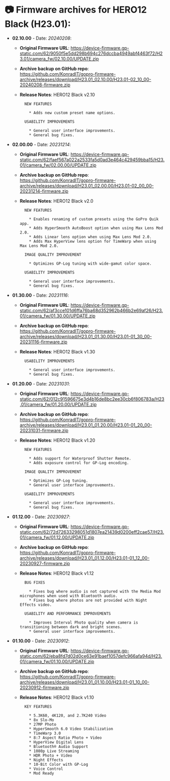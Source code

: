# 📷 Firmware archives for HERO12 Black (H23.01):

- **02.10.00** - Date: *20240208*:
	- **Original Firmware URL**: https://device-firmware.gp-static.com/62/9050f5e5dd298b694c276dccba4949abf4463f72/H23.01/camera_fw/02.10.00/UPDATE.zip
	- **Archive backup on GitHub repo**: https://github.com/KonradIT/gopro-firmware-archive/releases/download/H23.01_02.10.00/H23.01-02_10_00-20240208-firmware.zip
	- **Release Notes**:
            HERO12 Black v2.10
			
			NEW FEATURES
			
			  * Adds new custom preset name options.
			
			USABILITY IMPROVEMENTS
			
			  * General user interface improvements.
			  * General bug fixes.
			
			
- **02.00.00** - Date: *20231214*:
	- **Original Firmware URL**: https://device-firmware.gp-static.com/62/faef567a022a2533fa5d0ad3e464c429459bba15/H23.01/camera_fw/02.00.00/UPDATE.zip
	- **Archive backup on GitHub repo**: https://github.com/KonradIT/gopro-firmware-archive/releases/download/H23.01_02.00.00/H23.01-02_00_00-20231214-firmware.zip
	- **Release Notes**:
            HERO12 Black v2.0
			
			NEW FEATURES
			
			  * Enables renaming of custom presets using the GoPro Quik app.
			  * Adds HyperSmooth AutoBoost option when using Max Lens Mod 2.0.
			  * Adds Linear lens option when using Max Lens Mod 2.0.
			  * Adds Max HyperView lens option for TimeWarp when using Max Lens Mod 2.0.
			
			IMAGE QUALITY IMPROVEMENT
			
			  * Optimizes GP-Log tuning with wide-gamut color space.
			
			USABILITY IMPROVEMENTS
			
			  * General user interface improvements.
			  * General bug fixes.
			
			
- **01.30.00** - Date: *20231116*:
	- **Original Firmware URL**: https://device-firmware.gp-static.com/62/af3cce101d6ffa76ba68d352962b466b2e69af26/H23.01/camera_fw/01.30.00/UPDATE.zip
	- **Archive backup on GitHub repo**: https://github.com/KonradIT/gopro-firmware-archive/releases/download/H23.01_01.30.00/H23.01-01_30_00-20231116-firmware.zip
	- **Release Notes**:
            HERO12 Black v1.30
			
			USABILITY IMPROVEMENTS
			
			  * General user interface improvements.
			  * General bug fixes.
			
			
- **01.20.00** - Date: *20231031*:
	- **Original Firmware URL**: https://device-firmware.gp-static.com/62/012c91596675e3d4b16de8bc2ee30cb6f806783a/H23.01/camera_fw/01.20.00/UPDATE.zip
	- **Archive backup on GitHub repo**: https://github.com/KonradIT/gopro-firmware-archive/releases/download/H23.01_01.20.00/H23.01-01_20_00-20231031-firmware.zip
	- **Release Notes**:
            HERO12 Black v1.20
			
			NEW FEATURES
			
			  * Adds support for Waterproof Shutter Remote.
			  * Adds exposure control for GP-Log encoding.
			
			IMAGE QUALITY IMPROVEMENT
			
			  * Optimizes GP-Log tuning.
			  * General user interface improvements. 
			
			USABILITY IMPROVEMENTS
			
			  * General user interface improvements.
			  * General bug fixes.
			
			
- **01.12.00** - Date: *20230927*:
	- **Original Firmware URL**: https://device-firmware.gp-static.com/62/72d72633298051d1807ea21439d0200eff2cae57/H23.01/camera_fw/01.12.00/UPDATE.zip
	- **Archive backup on GitHub repo**: https://github.com/KonradIT/gopro-firmware-archive/releases/download/H23.01_01.12.00/H23.01-01_12_00-20230927-firmware.zip
	- **Release Notes**:
            HERO12 Black v1.12
			
			BUG FIXES
			
			  * Fixes bug where audio is not captured with the Media Mod microphones when used with Bluetooth audio.
			  * Fixes bug where photos are not provided with Night Effects video.
			
			USABILITY AND PERFORMANCE IMPROVEMENTS
			
			  * Improves Interval Photo quality when camera is transitioning between dark and bright scenes.
			  * General user interface improvements. 
			
			
- **01.10.00** - Date: *20230912*:
	- **Original Firmware URL**: https://device-firmware.gp-static.com/62/eba8fd7d02d0ce63e91baef1057defc966afa94d/H23.01/camera_fw/01.10.00/UPDATE.zip
	- **Archive backup on GitHub repo**: https://github.com/KonradIT/gopro-firmware-archive/releases/download/H23.01_01.10.00/H23.01-01_10_00-20230912-firmware.zip
	- **Release Notes**:
            HERO12 Black v1.10
			
			KEY FEATURES
			
			  * 5.3K60, 4K120, and 2.7K240 Video
			  * 8x Slo-Mo
			  * 27MP Photo
			  * HyperSmooth 6.0 Video Stabilization
			  * TimeWarp 3.0
			  * 8:7 Aspect Ratio Photo + Video
			  * HyperView Digital Lens
			  * Bluetooth® Audio Support
			  * 1080p Live Streaming
			  * HDR Photo + Video
			  * Night Effects
			  * 10-Bit Color with GP-Log
			  * Voice Control
			  * Mod Ready
			
			

